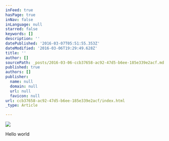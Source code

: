 ```yaml
---
inFeed: true
hasPage: true
inNav: false
inLanguage: null
starred: false
keywords: []
description: ''
datePublished: '2016-03-07T05:51:55.353Z'
dateModified: '2016-03-06T19:29:49.628Z'
title: ''
author: []
sourcePath: _posts/2016-03-06-ccb37658-ac92-47d5-b6ee-185e339e2acf.md
published: true
authors: []
publisher:
  name: null
  domain: null
  url: null
  favicon: null
url: ccb37658-ac92-47d5-b6ee-185e339e2acf/index.html
_type: Article

---
```

![](https://the-grid-user-content.s3-us-west-2.amazonaws.com/04bf87ba-74b5-4860-b43f-746da962184f.jpg)

Hello world